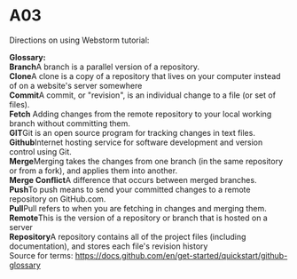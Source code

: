 # A03
Directions on using Webstorm tutorial:<br>


<strong>Glossary:</strong><br>
<strong>Branch</strong>A branch is a parallel version of a repository.<br>
<strong>Clone</strong>A clone is a copy of a repository that lives on your computer instead of on a website's server somewhere<br>
<strong>Commit</strong>A commit, or "revision", is an individual change to a file (or set of files).<br>
<strong>Fetch</strong> Adding changes from the remote repository to your local working branch without committing them.<br>
<strong>GIT</strong>Git is an open source program for tracking changes in text files.<br>
<strong>Github</strong>Internet hosting service for software development and version control using Git.<br>
<strong>Merge</strong>Merging takes the changes from one branch (in the same repository or from a fork), and applies them into another.<br>
<strong>Merge Conflict</strong>A difference that occurs between merged branches.<br>
<strong>Push</strong>To push means to send your committed changes to a remote repository on GitHub.com.<br>
<strong>Pull</strong>Pull refers to when you are fetching in changes and merging them.<br>
<strong>Remote</strong>This is the version of a repository or branch that is hosted on a server<br>
<strong>Repository</strong>A repository contains all of the project files (including documentation), and stores each file's revision history<br>
Source for terms: https://docs.github.com/en/get-started/quickstart/github-glossary
